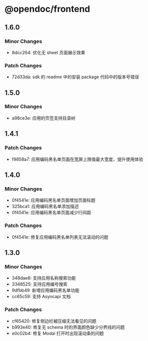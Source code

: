 # @opendoc/frontend

## 1.6.0

### Minor Changes

- 8dcc264: 优化无 sheet 页面展示效果

### Patch Changes

- 72d33da: sdk 的 readme 中的安装 package 代码中的版本号错误

## 1.5.0

### Minor Changes

- a98ce3e: 应用的页签支持目录树

## 1.4.1

### Patch Changes

- f9858a7: 应用编码黑名单页面在宽屏上限值最大宽度，提升使用体验

## 1.4.0

### Minor Changes

- 0f4541e: 应用编码黑名单页面增加页面标题
- 325bca1: 应用编码黑名单添加描述
- 0f4541e: 应用编码黑名单页面减少行间距

### Patch Changes

- 0f4541e: 修复应用编码黑名单列表无法滚动的问题

## 1.3.0

### Minor Changes

- 348dae8: 支持应用名称搜索功能
- 3348525: 支持应用编号搜索
- 9dfbb49: 新增应用编码黑名单功能
- cc65c59: 支持 Asyncapi 文档

### Patch Changes

- cf65420: 修复侧边栏被压缩无法看见的问题
- b993e40: 修复无 schema 时的界面颜色缺少分界线的问题
- e0c02b4: 修复 Modal 打开时<html>出现滚动条的问题
